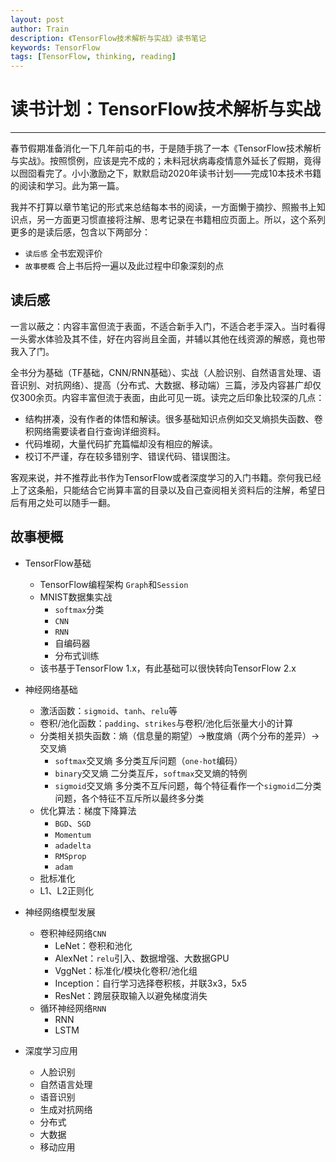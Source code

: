 ```yaml
---
layout: post
author: Train
description: 《TensorFlow技术解析与实战》读书笔记
keywords: TensorFlow
tags: [TensorFlow, thinking, reading]
---
```


# 读书计划：TensorFlow技术解析与实战

---


春节假期准备消化一下几年前屯的书，于是随手挑了一本《TensorFlow技术解析与实战》。按照惯例，应该是完不成的；未料冠状病毒疫情意外延长了假期，竟得以囫囵看完了。小小激励之下，默默启动2020年读书计划——完成10本技术书籍的阅读和学习。此为第一篇。

我并不打算以章节笔记的形式来总结每本书的阅读，一方面懒于摘抄、照搬书上知识点，另一方面更习惯直接将注解、思考记录在书籍相应页面上。所以，这个系列更多的是读后感，包含以下两部分：

- `读后感` 全书宏观评价
- `故事梗概` 合上书后捋一遍以及此过程中印象深刻的点

## 读后感

一言以蔽之：内容丰富但流于表面，不适合新手入门，不适合老手深入。当时看得一头雾水体验及其不佳，好在内容尚且全面，并辅以其他在线资源的解惑，竟也带我入了门。

全书分为基础（TF基础，CNN/RNN基础）、实战（人脸识别、自然语言处理、语音识别、对抗网络）、提高（分布式、大数据、移动端）三篇，涉及内容甚广却仅仅300余页。内容丰富但流于表面，由此可见一斑。读完之后印象比较深的几点：

- 结构拼凑，没有作者的体悟和解读。很多基础知识点例如交叉熵损失函数、卷积网络需要读者自行查询详细资料。
- 代码堆砌，大量代码扩充篇幅却没有相应的解读。
- 校订不严谨，存在较多错别字、错误代码、错误图注。

客观来说，并不推荐此书作为TensorFlow或者深度学习的入门书籍。奈何我已经上了这条船，只能结合它尚算丰富的目录以及自己查阅相关资料后的注解，希望日后有用之处可以随手一翻。


## 故事梗概

- TensorFlow基础
    - TensorFlow编程架构 `Graph`和`Session`
    - MNIST数据集实战
        - `softmax`分类
        - `CNN`
        - `RNN`
        - 自编码器
        - 分布式训练
    - 该书基于TensorFlow 1.x，有此基础可以很快转向TensorFlow 2.x

- 神经网络基础
    - 激活函数：`sigmoid`、`tanh`、`relu`等
    - 卷积/池化函数：`padding`、`strikes`与卷积/池化后张量大小的计算
    - 分类相关损失函数：熵（信息量的期望）->散度熵（两个分布的差异）->交叉熵
        - `softmax`交叉熵 多分类互斥问题（`one-hot`编码）
        - `binary`交叉熵  二分类互斥，`softmax`交叉熵的特例
        - `sigmoid`交叉熵 多分类不互斥问题，每个特征看作一个`sigmoid`二分类问题，各个特征不互斥所以最终多分类
    - 优化算法：梯度下降算法
        - `BGD`、`SGD`
        - `Momentum`
        - `adadelta`
        - `RMSprop`
        - `adam`
    - 批标准化
    - L1、L2正则化

- 神经网络模型发展
    - 卷积神经网络`CNN`
        - LeNet：卷积和池化
        - AlexNet：`relu`引入、数据增强、大数据GPU
        - VggNet：标准化/模块化卷积/池化组
        - Inception：自行学习选择卷积核，并联3x3，5x5
        - ResNet：跨层获取输入以避免梯度消失
    - 循环神经网络`RNN`
        - RNN
        - LSTM

- 深度学习应用
    - 人脸识别
    - 自然语言处理
    - 语音识别
    - 生成对抗网络
    - 分布式
    - 大数据
    - 移动应用
